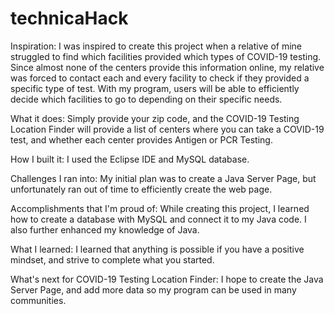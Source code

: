 # technicaHack
Inspiration: I was inspired to create this project when a relative of mine struggled to find which facilities provided which types of COVID-19 testing. Since almost none of the centers provide this information online, my relative was forced to contact each and every facility to check if they provided a specific type of test. With my program, users will be able to efficiently decide which facilities to go to depending on their specific needs.

What it does: Simply provide your zip code, and the COVID-19 Testing Location Finder will provide a list of centers where you can take a COVID-19 test, and whether each center provides Antigen or PCR Testing.

How I built it: I used the Eclipse IDE and MySQL database.

Challenges I ran into: My initial plan was to create a Java Server Page, but unfortunately ran out of time to efficiently create the web page. 

Accomplishments that I'm proud of: While creating this project, I learned how to create a database with MySQL and connect it to my Java code. I also further enhanced my knowledge of Java.

What I learned: I learned that anything is possible if you have a positive mindset, and strive to complete what you started.

What's next for COVID-19 Testing Location Finder: I hope to create the Java Server Page, and add more data so my program can be used in many communities.
